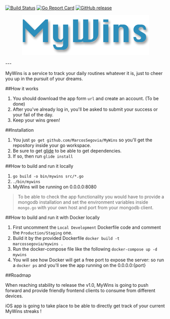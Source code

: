 [![Build Status](https://travis-ci.org/MarcosSegovia/MyWins.svg?branch=master)](https://travis-ci.org/MarcosSegovia/MyWins)
[![Go Report Card](https://goreportcard.com/badge/github.com/MarcosSegovia/MyWins)](https://goreportcard.com/report/github.com/MarcosSegovia/MyWins)
[![GitHub release](https://img.shields.io/badge/release-v0.1-blue.svg)](https://github.com/MarcosSegovia/MyWins/releases/tag/v0.1)

<p align="center">
	<img alt="MyWins" src="logo.png?raw=true">
</p>
---

MyWins is a service to track your daily routines whatever it is, just to cheer you up in the pursuit of your dreams.

##How it works

1. You should download the app form `url` and create an account. (To be done)
2. After you've already log in, you'll be asked to submit your success or your fail of the day.
3. Keep your wins green!

##Installation

1. You just `go get github.com/MarcosSegovia/MyWins` so you'll get the repository inside your go workspace.
2. Be sure to get [glide](https://github.com/Masterminds/glide) to be able to get dependencies. 
3. If so, then run `glide install`


##How to build and run it locally

1. `go build -o bin/mywins src/*.go`
2. `./bin/mywins`
3. MyWins will be running on 0.0.0.0:8080

> To be able to check the app functionality you would have to provide a mongodb installation and set the environment variables inside `mongo.go` with your own host and port from your mongodb client.

##How to build and run it with Docker locally

1. First uncomment the `Local Development` Dockerfile code and comment the `Production/Staging` one.
2. Build it by the provided Dockerfile `docker build -t marcossegovia/mywins .`
3. Run the docker-compose file like the following `docker-compose up -d mywins`
4. You will see how Docker will get a free port to expose the server: so run a `docker ps` and you'll see the app running on the 0.0.0.0:{port}

##Roadmap

When reaching stability to release the v1.0, MyWins is going to push forward and provide friendly frontend clients to consume from different devices.

iOS app is going to take place to be able to directly get track of your current MyWins streaks !
